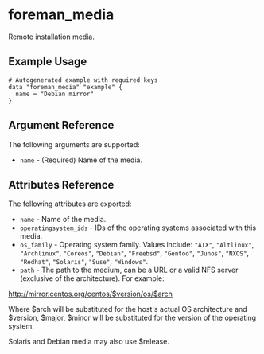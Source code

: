 
# foreman_media


Remote installation media.


## Example Usage

```
# Autogenerated example with required keys
data "foreman_media" "example" {
  name = "Debian mirror"
}
```


## Argument Reference

The following arguments are supported:

- `name` - (Required) Name of the media.


## Attributes Reference

The following attributes are exported:

- `name` - Name of the media.
- `operatingsystem_ids` - IDs of the operating systems associated with this media.
- `os_family` - Operating system family. Values include: `"AIX"`, `"Altlinux"`, `"Archlinux"`, `"Coreos"`, `"Debian"`, `"Freebsd"`, `"Gentoo"`, `"Junos"`, `"NXOS"`, `"Redhat"`, `"Solaris"`, `"Suse"`, `"Windows"`.
- `path` - The path to the medium, can be a URL or a valid NFS server (exclusive of the architecture).  For example:

http://mirror.centos.org/centos/$version/os/$arch

Where $arch will be substituted for the host's actual OS architecture and $version, $major, $minor will be substituted for the version of the operating system. 

Solaris and Debian media may also use $release.

